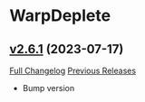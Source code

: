 # WarpDeplete

## [v2.6.1](https://github.com/happenslol/WarpDeplete/tree/v2.6.1) (2023-07-17)
[Full Changelog](https://github.com/happenslol/WarpDeplete/compare/v2.6.0...v2.6.1) [Previous Releases](https://github.com/happenslol/WarpDeplete/releases)

- Bump version  
